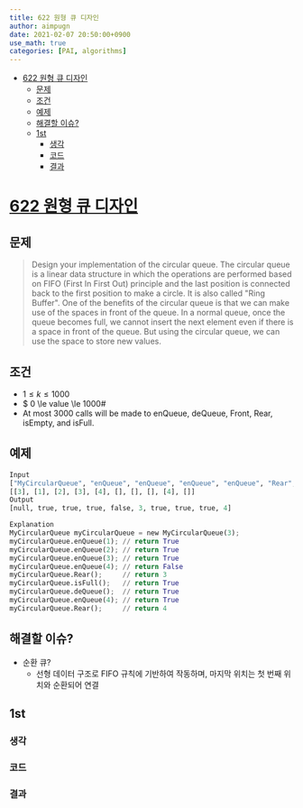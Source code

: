 ```yaml
---
title: 622 원형 큐 디자인
author: aimpugn
date: 2021-02-07 20:50:00+0900
use_math: true
categories: [PAI, algorithms]
---
```

- [622 원형 큐 디자인](#622-원형-큐-디자인)
  - [문제](#문제)
  - [조건](#조건)
  - [예제](#예제)
  - [해결할 이슈?](#해결할-이슈)
  - [1st](#1st)
    - [생각](#생각)
    - [코드](#코드)
    - [결과](#결과)

# [622 원형 큐 디자인](https://leetcode.com/problems/design-circular-queue/)

## 문제

> Design your implementation of the circular queue. The circular queue is a linear data structure in which the operations are performed based on FIFO (First In First Out) principle and the last position is connected back to the first position to make a circle. It is also called "Ring Buffer".
> One of the benefits of the circular queue is that we can make use of the spaces in front of the queue. In a normal queue, once the queue becomes full, we cannot insert the next element even if there is a space in front of the queue. But using the circular queue, we can use the space to store new values.

## 조건

- $1 \le k \le 1000$
- $ 0 \le value \le 1000#
- At most 3000 calls will be made to enQueue, deQueue, Front, Rear, isEmpty, and isFull.

## 예제

```python
Input
["MyCircularQueue", "enQueue", "enQueue", "enQueue", "enQueue", "Rear", "isFull", "deQueue", "enQueue", "Rear"]
[[3], [1], [2], [3], [4], [], [], [], [4], []]
Output
[null, true, true, true, false, 3, true, true, true, 4]

Explanation
MyCircularQueue myCircularQueue = new MyCircularQueue(3);
myCircularQueue.enQueue(1); // return True
myCircularQueue.enQueue(2); // return True
myCircularQueue.enQueue(3); // return True
myCircularQueue.enQueue(4); // return False
myCircularQueue.Rear();     // return 3
myCircularQueue.isFull();   // return True
myCircularQueue.deQueue();  // return True
myCircularQueue.enQueue(4); // return True
myCircularQueue.Rear();     // return 4
```

## 해결할 이슈?

- 순환 큐?
  - 선형 데이터 구조로 FIFO 규칙에 기반하여 작동하며, 마지막 위치는 첫 번째 위치와 순환되어 연결

## 1st

### 생각

### 코드

### 결과
